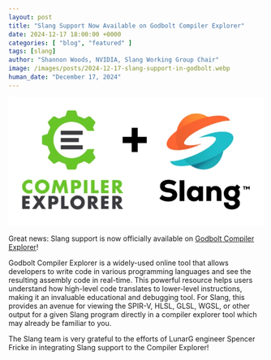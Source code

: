 ```yaml
---
layout: post
title: "Slang Support Now Available on Godbolt Compiler Explorer"
date: 2024-12-17 18:00:00 +0000
categories: [ "blog", "featured" ]
tags: [slang]
author: "Shannon Woods, NVIDIA, Slang Working Group Chair"
image: /images/posts/2024-12-17-slang-support-in-godbolt.webp
human_date: "December 17, 2024"
---
```


<img src="/images/posts/2024-12-17-slang-support-in-godbolt.webp" alt="" class="img-fluid">

Great news: Slang support is now officially available on [Godbolt Compiler Explorer](https://godbolt.org/z/193GxYrn6)!
 
Godbolt Compiler Explorer is a widely-used online tool that allows developers to write code in various programming languages and see the resulting assembly code in real-time. This powerful resource helps users understand how high-level code translates to lower-level instructions, making it an invaluable educational and debugging tool. For Slang, this provides an avenue for viewing the SPIR-V, HLSL, GLSL, WGSL, or other output for a given Slang program directly in a compiler explorer tool which may already be familiar to you.

The Slang team is very grateful to the efforts of LunarG engineer Spencer Fricke in integrating Slang support to the Compiler Explorer!

